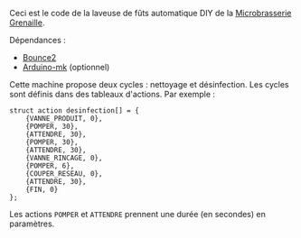 Ceci est le code de la laveuse de fûts automatique DIY de la [Microbrasserie
Grenaille](http://grenaille.blogspot.fr/).

Dépendances :

- [Bounce2](https://github.com/thomasfredericks/Bounce-Arduino-Wiring/tree/master/Bounce2)
- [Arduino-mk](https://github.com/sudar/Arduino-Makefile) (optionnel)

Cette machine propose deux cycles : nettoyage et désinfection. Les cycles sont
définis dans des tableaux d'actions. Par exemple :

    struct action desinfection[] = {
        {VANNE_PRODUIT, 0},
        {POMPER, 30},
        {ATTENDRE, 30},
        {POMPER, 30},
        {ATTENDRE, 30},
        {VANNE_RINCAGE, 0},
        {POMPER, 6},
        {COUPER_RESEAU, 0},
        {ATTENDRE, 30},
        {FIN, 0}
    };

Les actions `POMPER` et `ATTENDRE` prennent une durée (en secondes) en paramètres.
